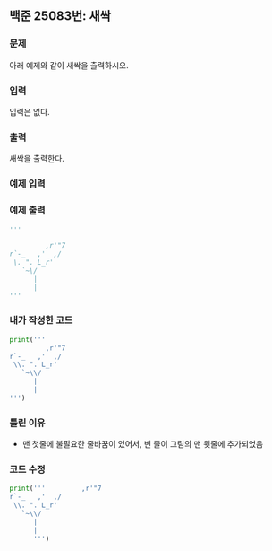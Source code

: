 ## 백준 25083번: 새싹
### 문제

아래 예제와 같이 새싹을 출력하시오.

### 입력

입력은 없다.

### 출력

새싹을 출력한다.

### 예제 입력

### 예제 출력
```python
'''

         ,r'"7
r`-_   ,'  ,/
 \. ". L_r'
   `~\/
      |
      |
'''
```

### 내가 작성한 코드
```python
print('''
         ,r'"7
r`-_   ,'  ,/
 \\. ". L_r'
   `~\\/
      |
      |
''')
```

### 틀린 이유
- 맨 첫줄에 불필요한 줄바꿈이 있어서, 빈 줄이 그림의 맨 윗줄에 추가되었음

### 코드 수정
```python
print('''         ,r'"7
r`-_   ,'  ,/
 \\. ". L_r'
   `~\\/
      |
      |
      ''')
```
